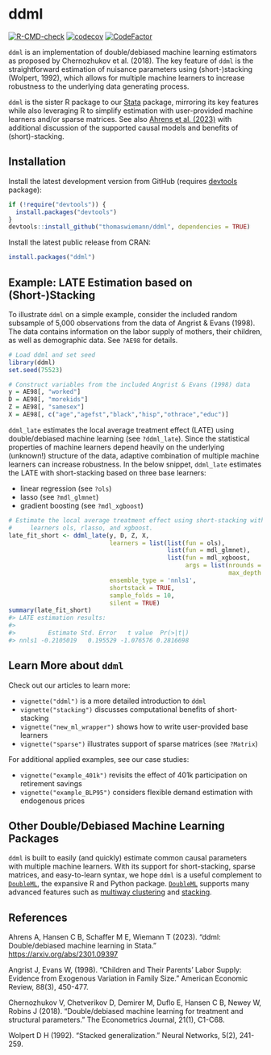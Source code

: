 
<!-- README.md is generated from README.Rmd. Please edit that file -->

# ddml

<!-- badges: start -->

[![R-CMD-check](https://github.com/thomaswiemann/ddml/actions/workflows/R-CMD-check.yaml/badge.svg)](https://github.com/thomaswiemann/ddml/actions/workflows/R-CMD-check.yaml)
[![codecov](https://codecov.io/gh/thomaswiemann/ddml/branch/master/graph/badge.svg?token=PHB9W2TJ6S)](https://app.codecov.io/gh/thomaswiemann/ddml)
[![CodeFactor](https://www.codefactor.io/repository/github/thomaswiemann/ddml/badge)](https://www.codefactor.io/repository/github/thomaswiemann/ddml)
<!-- badges: end -->

`ddml` is an implementation of double/debiased machine learning
estimators as proposed by Chernozhukov et al. (2018). The key feature of
`ddml` is the straightforward estimation of nuisance parameters using
(short-)stacking (Wolpert, 1992), which allows for multiple machine
learners to increase robustness to the underlying data generating
process.

`ddml` is the sister R package to our
[Stata](https://github.com/aahrens1/ddml/) package, mirroring its key
features while also leveraging R to simplify estimation with
user-provided machine learners and/or sparse matrices. See also [Ahrens
et al. (2023)](https://arxiv.org/abs/2301.09397) with additional
discussion of the supported causal models and benefits of
(short)-stacking.

## Installation

Install the latest development version from GitHub (requires
[devtools](https://github.com/r-lib/devtools) package):

``` r
if (!require("devtools")) {
  install.packages("devtools")
}
devtools::install_github("thomaswiemann/ddml", dependencies = TRUE)
```

Install the latest public release from CRAN:

``` r
install.packages("ddml")
```

## Example: LATE Estimation based on (Short-)Stacking

To illustrate `ddml` on a simple example, consider the included random
subsample of 5,000 observations from the data of Angrist & Evans (1998).
The data contains information on the labor supply of mothers, their
children, as well as demographic data. See `?AE98` for details.

``` r
# Load ddml and set seed
library(ddml)
set.seed(75523)

# Construct variables from the included Angrist & Evans (1998) data
y = AE98[, "worked"]
D = AE98[, "morekids"]
Z = AE98[, "samesex"]
X = AE98[, c("age","agefst","black","hisp","othrace","educ")]
```

`ddml_late` estimates the local average treatment effect (LATE) using
double/debiased machine learning (see `?ddml_late`). Since the
statistical properties of machine learners depend heavily on the
underlying (unknown!) structure of the data, adaptive combination of
multiple machine learners can increase robustness. In the below snippet,
`ddml_late` estimates the LATE with short-stacking based on three base
learners:

- linear regression (see `?ols`)
- lasso (see `?mdl_glmnet`)
- gradient boosting (see `?mdl_xgboost`)

``` r
# Estimate the local average treatment effect using short-stacking with base
#     learners ols, rlasso, and xgboost.
late_fit_short <- ddml_late(y, D, Z, X,
                            learners = list(list(fun = ols),
                                            list(fun = mdl_glmnet),
                                            list(fun = mdl_xgboost,
                                                 args = list(nrounds = 100,
                                                             max_depth = 1))),
                            ensemble_type = 'nnls1',
                            shortstack = TRUE,
                            sample_folds = 10,
                            silent = TRUE)
summary(late_fit_short)
#> LATE estimation results: 
#>  
#>         Estimate Std. Error   t value  Pr(>|t|)
#> nnls1 -0.2105019   0.195529 -1.076576 0.2816698
```

## Learn More about `ddml`

Check out our articles to learn more:

- `vignette("ddml")` is a more detailed introduction to `ddml`
- `vignette("stacking")` discusses computational benefits of
  short-stacking
- `vignette("new_ml_wrapper")` shows how to write user-provided base
  learners
- `vignette("sparse")` illustrates support of sparse matrices (see
  `?Matrix`)

For additional applied examples, see our case studies:

- `vignette("example_401k")` revisits the effect of 401k participation
  on retirement savings
- `vignette("example_BLP95")` considers flexible demand estimation with
  endogenous prices

## Other Double/Debiased Machine Learning Packages

`ddml` is built to easily (and quickly) estimate common causal
parameters with multiple machine learners. With its support for
short-stacking, sparse matrices, and easy-to-learn syntax, we hope
`ddml` is a useful complement to
[`DoubleML`](https://docs.doubleml.org/stable/index.html), the expansive
R and Python package.
[`DoubleML`](https://docs.doubleml.org/stable/index.html) supports many
advanced features such as [multiway
clustering](https://docs.doubleml.org/stable/examples/r_double_ml_multiway_cluster.html)
and
[stacking](https://docs.doubleml.org/stable/examples/R_double_ml_pipeline.html).

## References

Ahrens A, Hansen C B, Schaffer M E, Wiemann T (2023). “ddml:
Double/debiased machine learning in Stata.”
<https://arxiv.org/abs/2301.09397>

Angrist J, Evans W, (1998). “Children and Their Parents’ Labor Supply:
Evidence from Exogenous Variation in Family Size.” American Economic
Review, 88(3), 450-477.

Chernozhukov V, Chetverikov D, Demirer M, Duflo E, Hansen C B, Newey W,
Robins J (2018). “Double/debiased machine learning for treatment and
structural parameters.” The Econometrics Journal, 21(1), C1-C68.

Wolpert D H (1992). “Stacked generalization.” Neural Networks, 5(2),
241-259.
